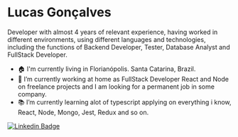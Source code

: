 # Lucas Gonçalves

Developer with almost 4 years of relevant experience, having worked in different environments, using different languages and technologies, including the functions of Backend Developer, Tester, Database Analyst and FullStack Developer.

* :house: I'm currently living in Florianópolis. Santa Catarina, Brazil.
* :hammer: I’m currently working at home as FullStack Developer React and Node on freelance projects and I am looking for a permanent job in some company. 
* :books: I’m currently learning alot of typescript applying on everything i know, React, Node, Mongo, Jest, Redux and so on.

[![Linkedin Badge](https://img.shields.io/badge/-LinkedIn-blue?style=for-the-badge&logo=Linkedin&logoColor=white&link=https://www.linkedin.com/in/lucas-gon%C3%A7alves-3a7911b2/?locale=pt_BR)](https://www.linkedin.com/in/lucas-gon%C3%A7alves-3a7911b2/?locale=pt_BR)

